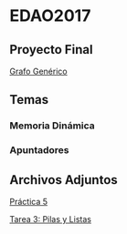 # EDAO2017

## Proyecto Final
   [Grafo Genérico](https://github.com/luisfergromo/EDAO2017/files/1516536/Proyecto.-.Grafos.pdf)

## Temas
  ### Memoria Dinámica
  ### Apuntadores







## Archivos Adjuntos 

[Práctica 5](https://github.com/luisfergromo/EDAO2017/files/1457896/Practica5.1.pdf)

[Tarea 3: Pilas y Listas](https://github.com/luisfergromo/EDAO2017/files/1458073/Tarea.3.-.Pilas.y.Filas.pdf)

